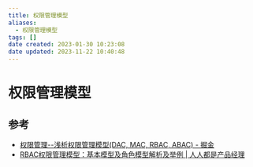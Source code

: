 ```yaml
---
title: 权限管理模型
aliases:
  - 权限管理模型
tags: []
date created: 2023-01-30 10:23:08
date updated: 2023-11-22 10:40:48
---
```


# 权限管理模型

## 参考

- [权限管理--浅析权限管理模型(DAC, MAC, RBAC, ABAC) - 掘金](https://juejin.cn/post/6844904056876433416)
- [RBAC权限管理模型：基本模型及角色模型解析及举例 | 人人都是产品经理](https://www.woshipm.com/pd/440765.html)
